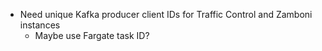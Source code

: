 - Need unique Kafka producer client IDs for Traffic Control and Zamboni instances
	- Maybe use Fargate task ID?